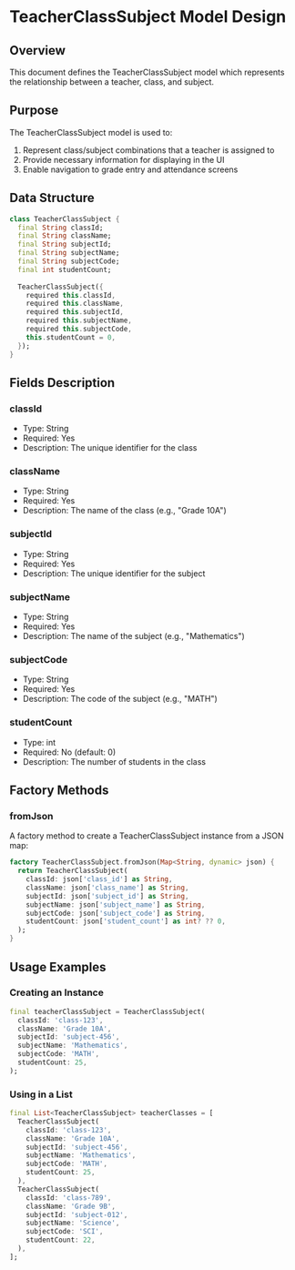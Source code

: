 # TeacherClassSubject Model Design

## Overview
This document defines the TeacherClassSubject model which represents the relationship between a teacher, class, and subject.

## Purpose
The TeacherClassSubject model is used to:
1. Represent class/subject combinations that a teacher is assigned to
2. Provide necessary information for displaying in the UI
3. Enable navigation to grade entry and attendance screens

## Data Structure
```dart
class TeacherClassSubject {
  final String classId;
  final String className;
  final String subjectId;
  final String subjectName;
  final String subjectCode;
  final int studentCount;
  
  TeacherClassSubject({
    required this.classId,
    required this.className,
    required this.subjectId,
    required this.subjectName,
    required this.subjectCode,
    this.studentCount = 0,
  });
}
```

## Fields Description

### classId
- Type: String
- Required: Yes
- Description: The unique identifier for the class

### className
- Type: String
- Required: Yes
- Description: The name of the class (e.g., "Grade 10A")

### subjectId
- Type: String
- Required: Yes
- Description: The unique identifier for the subject

### subjectName
- Type: String
- Required: Yes
- Description: The name of the subject (e.g., "Mathematics")

### subjectCode
- Type: String
- Required: Yes
- Description: The code of the subject (e.g., "MATH")

### studentCount
- Type: int
- Required: No (default: 0)
- Description: The number of students in the class

## Factory Methods

### fromJson
A factory method to create a TeacherClassSubject instance from a JSON map:
```dart
factory TeacherClassSubject.fromJson(Map<String, dynamic> json) {
  return TeacherClassSubject(
    classId: json['class_id'] as String,
    className: json['class_name'] as String,
    subjectId: json['subject_id'] as String,
    subjectName: json['subject_name'] as String,
    subjectCode: json['subject_code'] as String,
    studentCount: json['student_count'] as int? ?? 0,
  );
}
```

## Usage Examples

### Creating an Instance
```dart
final teacherClassSubject = TeacherClassSubject(
  classId: 'class-123',
  className: 'Grade 10A',
  subjectId: 'subject-456',
  subjectName: 'Mathematics',
  subjectCode: 'MATH',
  studentCount: 25,
);
```

### Using in a List
```dart
final List<TeacherClassSubject> teacherClasses = [
  TeacherClassSubject(
    classId: 'class-123',
    className: 'Grade 10A',
    subjectId: 'subject-456',
    subjectName: 'Mathematics',
    subjectCode: 'MATH',
    studentCount: 25,
  ),
  TeacherClassSubject(
    classId: 'class-789',
    className: 'Grade 9B',
    subjectId: 'subject-012',
    subjectName: 'Science',
    subjectCode: 'SCI',
    studentCount: 22,
  ),
];